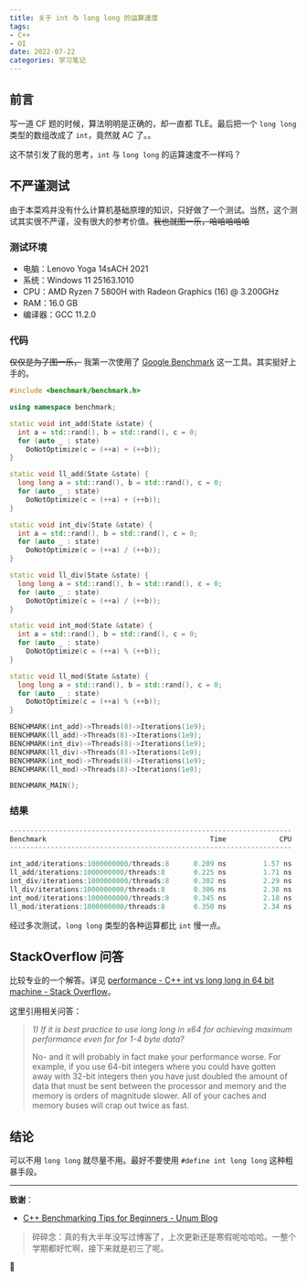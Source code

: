 ```yaml
---
title: 关于 int 与 long long 的运算速度
tags:
- C++
- OI
date: 2022-07-22
categories: 学习笔记
---
```


## 前言

写一道 CF 题的时候，算法明明是正确的，却一直都 TLE。最后把一个 `long long` 类型的数组改成了 `int`，竟然就 AC 了。。

这不禁引发了我的思考，`int` 与 `long long` 的运算速度不一样吗？

## 不严谨测试

由于本菜鸡并没有什么计算机基础原理的知识，只好做了一个测试。当然，这个测试其实很不严谨，没有很大的参考价值。~~我也就图一乐，哈哈哈哈哈~~

### 测试环境

- 电脑：Lenovo Yoga 14sACH 2021
- 系统：Windows 11 25163.1010
- CPU：AMD Ryzen 7 5800H with Radeon Graphics (16) @ 3.200GHz
- RAM：16.0 GB
- 编译器：GCC 11.2.0

### 代码

~~仅仅是为了图一乐，~~ 我第一次使用了 [Google Benchmark](https://github.com/google/benchmark/) 这一工具。其实挺好上手的。

```cpp
#include <benchmark/benchmark.h>

using namespace benchmark;

static void int_add(State &state) {
  int a = std::rand(), b = std::rand(), c = 0;
  for (auto _ : state)
    DoNotOptimize(c = (++a) + (++b));
}

static void ll_add(State &state) {
  long long a = std::rand(), b = std::rand(), c = 0;
  for (auto _ : state)
    DoNotOptimize(c = (++a) + (++b));
}

static void int_div(State &state) {
  int a = std::rand(), b = std::rand(), c = 0;
  for (auto _ : state)
    DoNotOptimize(c = (++a) / (++b));
}

static void ll_div(State &state) {
  long long a = std::rand(), b = std::rand(), c = 0;
  for (auto _ : state)
    DoNotOptimize(c = (++a) / (++b));
}

static void int_mod(State &state) {
  int a = std::rand(), b = std::rand(), c = 0;
  for (auto _ : state)
    DoNotOptimize(c = (++a) % (++b));
}

static void ll_mod(State &state) {
  long long a = std::rand(), b = std::rand(), c = 0;
  for (auto _ : state)
    DoNotOptimize(c = (++a) % (++b));
}

BENCHMARK(int_add)->Threads(8)->Iterations(1e9);
BENCHMARK(ll_add)->Threads(8)->Iterations(1e9);
BENCHMARK(int_div)->Threads(8)->Iterations(1e9);
BENCHMARK(ll_div)->Threads(8)->Iterations(1e9);
BENCHMARK(int_mod)->Threads(8)->Iterations(1e9);
BENCHMARK(ll_mod)->Threads(8)->Iterations(1e9);

BENCHMARK_MAIN();
```

### 结果

```powershell
---------------------------------------------------------------------
Benchmark                                        Time             CPU 
---------------------------------------------------------------------

int_add/iterations:1000000000/threads:8      0.209 ns         1.57 ns
ll_add/iterations:1000000000/threads:8       0.225 ns         1.71 ns
int_div/iterations:1000000000/threads:8      0.302 ns         2.29 ns
ll_div/iterations:1000000000/threads:8       0.306 ns         2.38 ns
int_mod/iterations:1000000000/threads:8      0.345 ns         2.18 ns
ll_mod/iterations:1000000000/threads:8       0.350 ns         2.34 ns
```

经过多次测试，`long long` 类型的各种运算都比 `int` 慢一点。

## StackOverflow 问答

比较专业的一个解答。详见 [performance - C++ int vs long long in 64 bit machine - Stack Overflow](https://stackoverflow.com/questions/39779880/c-int-vs-long-long-in-64-bit-machine)。

这里引用相关问答：

>_1) If it is best practice to use long long in x64 for achieving maximum performance even for for 1-4 byte data?_
> 
> No- and it will probably in fact make your performance worse. For example, if you use 64-bit integers where you could have gotten away with 32-bit integers then you have just doubled the amount of data that must be sent between the processor and memory and the memory is orders of magnitude slower. All of your caches and memory buses will crap out twice as fast.

## 结论

可以不用 `long long` 就尽量不用。最好不要使用 `#define int long long` 这种粗暴手段。

------

**致谢**：

- [C++ Benchmarking Tips for Beginners - Unum Blog](https://unum.cloud/post/2022-03-04-gbench/)

> 碎碎念：真的有大半年没写过博客了，上次更新还是寒假呢哈哈哈。一整个学期都好忙啊，接下来就是初三了呢。

🙇